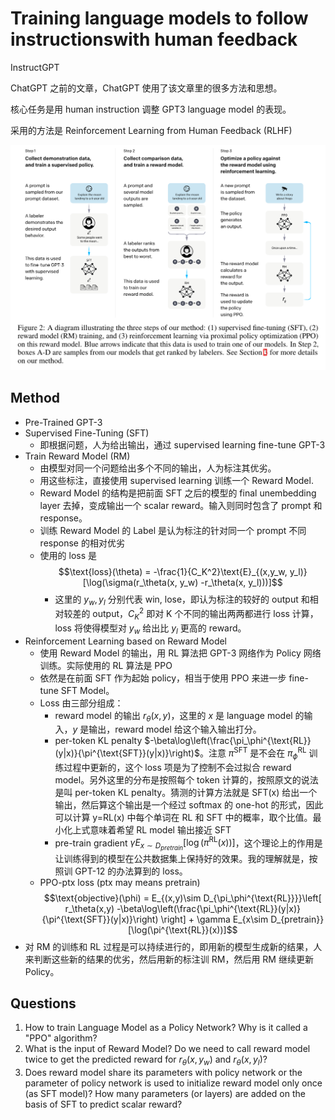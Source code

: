 # Training language models to follow instructionswith human feedback
InstructGPT

ChatGPT 之前的文章，ChatGPT 使用了该文章里的很多方法和思想。

核心任务是用 human instruction 调整 GPT3 language model 的表现。

采用的方法是 Reinforcement Learning from Human Feedback (RLHF)

![](../imgs/instructGPT.png)

## Method
- Pre-Trained GPT-3
- Supervised Fine-Tuning (SFT)
    - 即根据问题，人为给出输出，通过 supervised learning fine-tune GPT-3
- Train Reward Model (RM)
    - 由模型对同一个问题给出多个不同的输出，人为标注其优劣。
    - 用这些标注，直接使用 supervised learning 训练一个 Reward Model.
    - Reward Model 的结构是把前面 SFT 之后的模型的 final unembedding layer 去掉，变成输出一个 scalar reward。输入则同时包含了 prompt 和 response。
    - 训练 Reward Model 的 Label 是认为标注的针对同一个 prompt 不同 response 的相对优劣
    - 使用的 loss 是
    $$\text{loss}(\theta) = -\frac{1}{C_K^2}\text{E}_{(x,y_w, y_l)}[\log(\sigma(r_\theta(x, y_w) -r_\theta(x, y_l)))]$$
        - 这里的 $y_w, y_l$ 分别代表 win, lose，即认为标注的较好的 output 和相对较差的 output，$C_K^2$ 即对 K 个不同的输出两两都进行 loss 计算，loss 将使得模型对 $y_w$ 给出比 $y_l$ 更高的 reward。
- Reinforcement Learning based on Reward Model
    - 使用 Reward Model 的输出，用 RL 算法把 GPT-3 网络作为 Policy 网络训练。实际使用的 RL 算法是 PPO
    - 依然是在前面 SFT 作为起始 policy，相当于使用 PPO 来进一步 fine-tune SFT Model。
    - Loss 由三部分组成：
      - reward model 的输出 $r_\theta(x,y)$，这里的 $x$ 是 language model 的输入，$y$ 是输出，reward model 给这个输入输出打分。
      - per-token KL penalty $-\beta\log\left(\frac{\pi_\phi^{\text{RL}}(y|x)}{\pi^{\text{SFT}}(y|x)}\right)$。注意 $\pi^{\text{SFT}}$ 是不会在 $\pi_\phi^{\text{RL}}$ 训练过程中更新的，这个 loss 项是为了控制不会过拟合 reward model。另外这里的分布是按照每个 token 计算的，按照原文的说法是叫 per-token KL penalty。猜测的计算方法就是 SFT(x) 给出一个输出，然后算这个输出是一个经过 softmax 的 one-hot 的形式，因此可以计算 y=RL(x) 中每个单词在 RL 和 SFT 中的概率，取个比值。最小化上式意味着希望 RL model 输出接近 SFT
      - pre-train gradient $\gamma E_{x\sim D_{pretrain}}[\log(\pi^{\text{RL}}(x))]$，这个理论上的作用是让训练得到的模型在公共数据集上保持好的效果。我的理解就是，按照训 GPT-12 的办法算到的 loss。
    - PPO-ptx loss (ptx may means pretrain)
    $$\text{objective}(\phi) = E_{(x,y)\sim D_{\pi_\phi^{\text{RL}}}}\left[ r_\theta(x,y) -\beta\log\left(\frac{\pi_\phi^{\text{RL}}(y|x)}{\pi^{\text{SFT}}(y|x)}\right) \right] + \gamma E_{x\sim D_{pretrain}}[\log(\pi^{\text{RL}}(x))]$$
- 对 RM 的训练和 RL 过程是可以持续进行的，即用新的模型生成新的结果，人来判断这些新的结果的优劣，然后用新的标注训 RM，然后用 RM 继续更新 Policy。

## Questions
1. How to train Language Model as a Policy Network? Why is it called a "PPO" algorithm?
2. What is the input of Reward Model? Do we need to call reward model twice to get the predicted reward for $r_\theta(x,y_w)$ and $r_\theta(x, y_l)$?
3. Does reward model share its parameters with policy network or the parameter of policy network is used to initialize reward model only once (as SFT model)? How many parameters (or layers) are added on the basis of SFT to predict scalar reward?
